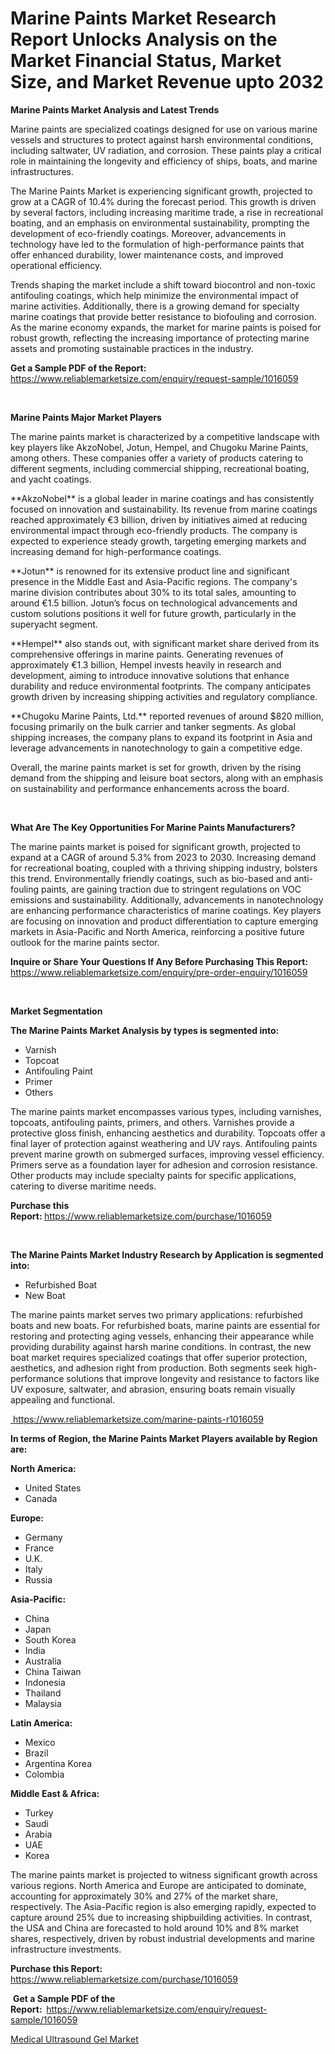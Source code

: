 <p><h1>Marine Paints Market Research Report Unlocks Analysis on the Market Financial Status, Market Size, and Market Revenue upto 2032</h1></p><p><strong>Marine Paints Market Analysis and Latest Trends</strong></p>
<p><p>Marine paints are specialized coatings designed for use on various marine vessels and structures to protect against harsh environmental conditions, including saltwater, UV radiation, and corrosion. These paints play a critical role in maintaining the longevity and efficiency of ships, boats, and marine infrastructures.</p><p>The Marine Paints Market is experiencing significant growth, projected to grow at a CAGR of 10.4% during the forecast period. This growth is driven by several factors, including increasing maritime trade, a rise in recreational boating, and an emphasis on environmental sustainability, prompting the development of eco-friendly coatings. Moreover, advancements in technology have led to the formulation of high-performance paints that offer enhanced durability, lower maintenance costs, and improved operational efficiency. </p><p>Trends shaping the market include a shift toward biocontrol and non-toxic antifouling coatings, which help minimize the environmental impact of marine activities. Additionally, there is a growing demand for specialty marine coatings that provide better resistance to biofouling and corrosion. As the marine economy expands, the market for marine paints is poised for robust growth, reflecting the increasing importance of protecting marine assets and promoting sustainable practices in the industry.</p></p>
<p><strong>Get a Sample PDF of the Report:&nbsp;</strong> <a href="https://www.reliablemarketsize.com/enquiry/request-sample/1016059?utm_campaign=2186&utm_medium=2&utm_source=Github&utm_content=ia&utm_term=31012025&utm_id=marine-paints">https://www.reliablemarketsize.com/enquiry/request-sample/1016059</a></p>
<p>&nbsp;</p>
<p><strong>Marine Paints Major Market Players</strong></p>
<p><p>The marine paints market is characterized by a competitive landscape with key players like AkzoNobel, Jotun, Hempel, and Chugoku Marine Paints, among others. These companies offer a variety of products catering to different segments, including commercial shipping, recreational boating, and yacht coatings.</p><p>**AkzoNobel** is a global leader in marine coatings and has consistently focused on innovation and sustainability. Its revenue from marine coatings reached approximately €3 billion, driven by initiatives aimed at reducing environmental impact through eco-friendly products. The company is expected to experience steady growth, targeting emerging markets and increasing demand for high-performance coatings.</p><p>**Jotun** is renowned for its extensive product line and significant presence in the Middle East and Asia-Pacific regions. The company's marine division contributes about 30% to its total sales, amounting to around €1.5 billion. Jotun’s focus on technological advancements and custom solutions positions it well for future growth, particularly in the superyacht segment.</p><p>**Hempel** also stands out, with significant market share derived from its comprehensive offerings in marine paints. Generating revenues of approximately €1.3 billion, Hempel invests heavily in research and development, aiming to introduce innovative solutions that enhance durability and reduce environmental footprints. The company anticipates growth driven by increasing shipping activities and regulatory compliance.</p><p>**Chugoku Marine Paints, Ltd.** reported revenues of around $820 million, focusing primarily on the bulk carrier and tanker segments. As global shipping increases, the company plans to expand its footprint in Asia and leverage advancements in nanotechnology to gain a competitive edge.</p><p>Overall, the marine paints market is set for growth, driven by the rising demand from the shipping and leisure boat sectors, along with an emphasis on sustainability and performance enhancements across the board.</p></p>
<p>&nbsp;</p>
<p><strong>What Are The Key Opportunities For Marine Paints Manufacturers?</strong></p>
<p><p>The marine paints market is poised for significant growth, projected to expand at a CAGR of around 5.3% from 2023 to 2030. Increasing demand for recreational boating, coupled with a thriving shipping industry, bolsters this trend. Environmentally friendly coatings, such as bio-based and anti-fouling paints, are gaining traction due to stringent regulations on VOC emissions and sustainability. Additionally, advancements in nanotechnology are enhancing performance characteristics of marine coatings. Key players are focusing on innovation and product differentiation to capture emerging markets in Asia-Pacific and North America, reinforcing a positive future outlook for the marine paints sector.</p></p>
<p><strong>Inquire or Share Your Questions If Any Before Purchasing This Report:</strong> <a href="https://www.reliablemarketsize.com/enquiry/pre-order-enquiry/1016059?utm_campaign=2186&utm_medium=2&utm_source=Github&utm_content=ia&utm_term=31012025&utm_id=marine-paints">https://www.reliablemarketsize.com/enquiry/pre-order-enquiry/1016059</a></p>
<p>&nbsp;</p>
<p><strong>Market Segmentation</strong></p>
<p><strong>The Marine Paints Market Analysis by types is segmented into:</strong></p>
<p><ul><li>Varnish</li><li>Topcoat</li><li>Antifouling Paint</li><li>Primer</li><li>Others</li></ul></p>
<p><p>The marine paints market encompasses various types, including varnishes, topcoats, antifouling paints, primers, and others. Varnishes provide a protective gloss finish, enhancing aesthetics and durability. Topcoats offer a final layer of protection against weathering and UV rays. Antifouling paints prevent marine growth on submerged surfaces, improving vessel efficiency. Primers serve as a foundation layer for adhesion and corrosion resistance. Other products may include specialty paints for specific applications, catering to diverse maritime needs.</p></p>
<p><strong>Purchase this Report:&nbsp;</strong><a href="https://www.reliablemarketsize.com/purchase/1016059?utm_campaign=2186&utm_medium=2&utm_source=Github&utm_content=ia&utm_term=31012025&utm_id=marine-paints">https://www.reliablemarketsize.com/purchase/1016059</a></p>
<p>&nbsp;</p>
<p><strong>The Marine Paints Market Industry Research by Application is segmented into:</strong></p>
<p><ul><li>Refurbished Boat</li><li>New Boat</li></ul></p>
<p><p>The marine paints market serves two primary applications: refurbished boats and new boats. For refurbished boats, marine paints are essential for restoring and protecting aging vessels, enhancing their appearance while providing durability against harsh marine conditions. In contrast, the new boat market requires specialized coatings that offer superior protection, aesthetics, and adhesion right from production. Both segments seek high-performance solutions that improve longevity and resistance to factors like UV exposure, saltwater, and abrasion, ensuring boats remain visually appealing and functional.</p></p>
<p><a href="https://www.reliablemarketsize.com/marine-paints-r1016059?utm_campaign=2186&utm_medium=2&utm_source=Github&utm_content=ia&utm_term=31012025&utm_id=marine-paints">&nbsp;https://www.reliablemarketsize.com/marine-paints-r1016059</a></p>
<p><strong>In terms of Region, the Marine Paints Market Players available by Region are:</strong></p>
<p>
    <p> <strong> North America: </strong>
        <ul>
            <li>United States</li>
            <li>Canada</li>
        </ul>
        </p> 
    <p> <strong> Europe: </strong>
        <ul>
            <li>Germany</li>
            <li>France</li>
            <li>U.K.</li>
            <li>Italy</li>
            <li>Russia</li>
        </ul>
        </p> 
    <p> <strong> Asia-Pacific: </strong>
        <ul>
            <li>China</li>
            <li>Japan</li>
            <li>South Korea</li>
            <li>India</li>
            <li>Australia</li>
            <li>China Taiwan</li>
            <li>Indonesia</li>
            <li>Thailand</li>
            <li>Malaysia</li>
        </ul>
        </p> 
    <p> <strong> Latin America: </strong>
        <ul>
            <li>Mexico</li>
            <li>Brazil</li>
            <li>Argentina Korea</li>
            <li>Colombia</li>
        </ul>
        </p> 
    <p> <strong> Middle East & Africa: </strong>
        <ul>
            <li>Turkey</li>
            <li>Saudi</li>
            <li>Arabia</li>
            <li>UAE</li>
            <li>Korea</li>
        </ul>
    </p>
    </p>
<p><p>The marine paints market is projected to witness significant growth across various regions. North America and Europe are anticipated to dominate, accounting for approximately 30% and 27% of the market share, respectively. The Asia-Pacific region is also emerging rapidly, expected to capture around 25% due to increasing shipbuilding activities. In contrast, the USA and China are forecasted to hold around 10% and 8% market shares, respectively, driven by robust industrial developments and marine infrastructure investments.</p></p>
<p><strong>Purchase this Report: </strong><a href="https://www.reliablemarketsize.com/purchase/1016059?utm_campaign=2186&utm_medium=2&utm_source=Github&utm_content=ia&utm_term=31012025&utm_id=marine-paints">https://www.reliablemarketsize.com/purchase/1016059</a></p>
<p>&nbsp;<strong>Get a Sample PDF of the Report:&nbsp;&nbsp;</strong><a href="https://www.reliablemarketsize.com/enquiry/request-sample/1016059?utm_campaign=2186&utm_medium=2&utm_source=Github&utm_content=ia&utm_term=31012025&utm_id=marine-paints">https://www.reliablemarketsize.com/enquiry/request-sample/1016059</a></p>
<p><strong></strong></p>
<p><p><a href="https://github.com/abbislposival/Market-Research-Report-List-1/blob/main/medical-ultrasound-gel-market.md?utm_campaign=2186&utm_medium=2&utm_source=Github&utm_content=ia&utm_term=31012025&utm_id=marine-paints">Medical Ultrasound Gel Market</a></p></p>